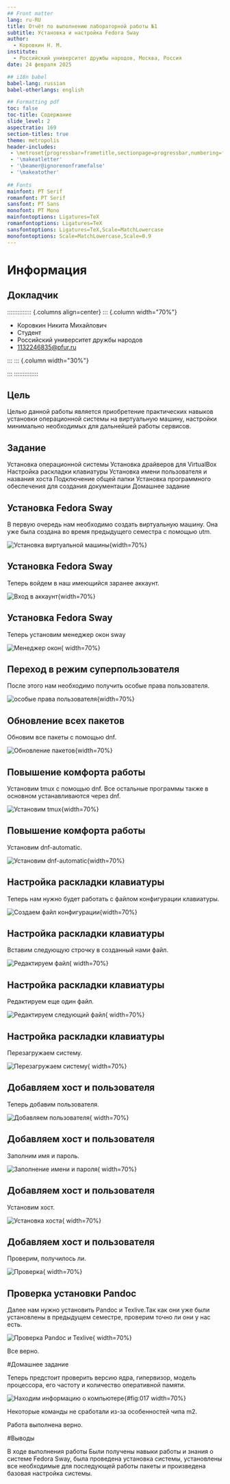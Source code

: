```yaml
---
## Front matter
lang: ru-RU
title: Отчёт по выполнению лабораторной работы №1
subtitle: Установка и настройка Fedora Sway
author:
  - Коровкин Н. М.
institute:
  - Российский университет дружбы народов, Москва, Россия
date: 24 февраля 2025

## i18n babel
babel-lang: russian
babel-otherlangs: english

## Formatting pdf
toc: false
toc-title: Содержание
slide_level: 2
aspectratio: 169
section-titles: true
theme: metropolis
header-includes:
 - \metroset{progressbar=frametitle,sectionpage=progressbar,numbering=fraction}
 - '\makeatletter'
 - '\beamer@ignorenonframefalse'
 - '\makeatother'
 
## Fonts
mainfont: PT Serif
romanfont: PT Serif
sansfont: PT Sans
monofont: PT Mono
mainfontoptions: Ligatures=TeX
romanfontoptions: Ligatures=TeX
sansfontoptions: Ligatures=TeX,Scale=MatchLowercase
monofontoptions: Scale=MatchLowercase,Scale=0.9
---
```


# Информация

## Докладчик

:::::::::::::: {.columns align=center}
::: {.column width="70%"}

  * Коровкин Никита Михайлович
  * Студент
  * Российский университет дружбы народов
  * [1132246835@pfur.ru](mailto:1132246835@pfur.ru)

:::
::: {.column width="30%"}

:::
::::::::::::::

## Цель

Целью данной работы является приобретение практических навыков установки операционной системы на виртуальную машину, настройки минимально необходимых для дальнейшей работы сервисов.

## Задание

Установка операционной системы 
Установка драйверов для VirtualBox 
Настройка раскладки клавиатуры 
Установка имени пользователя и названия хоста 
Подключение общей папки
Установка программного обеспечения для создания документации 
Домашнее задание

## Установка Fedora Sway

В первую очередь нам необходимо создать виртуальную машину. Она уже была создана во время предыдущего семестра с помощью utm.

![Установка виртуальной машины](image/1.png){width=70%}

## Установка Fedora Sway

Теперь войдем в наш имеющийся заранее аккаунт.

![Вход в аккаунт](image/2.jpeg){width=70%}

## Установка Fedora Sway

Теперь установим менеджер окон  sway 

![Менеджер окон](image/3.jpeg){ width=70%}

## Переход в режим суперпользователя

После этого нам необходимо получить особые права пользователя.

![особые права пользователя](image/5.png){width=70%}

## Обновление всех пакетов

Обновим все пакеты с помощью dnf.

![Обновление пакетов](image/7.jpg){width=70%}

## Повышение комфорта работы

Установим  tmux с помощью dnf. Все остальные программы также в основном устанавливаются через dnf.

![Установим  tmux](image/8.jpg){width=70%}

## Повышение комфорта работы

Установим dnf-automatic.

![Установим  dnf-automatic](image/10.jpg){width=70%}

## Настройка раскладки клавиатуры
Теперь нам нужно будет работать с файлом конфигурации клавиатуры.

![Создаем файл конфигурации](image/11.jpg){width=70%}

## Настройка раскладки клавиатуры

Вставим следующую строчку в созданный нами файл.

![Редактируем файл](image/12.jpg){ width=70%}

## Настройка раскладки клавиатуры
Редактируем еще один файл.

![Редактируем следующий файл](image/13.jpg){ width=70%}

## Настройка раскладки клавиатуры

Перезагружаем систему.

![Перезагружаем систему](image/14.jpg){ width=70%}

## Добавляем хост и пользователя

Теперь добавим пользователя.

![Добавляем пользователя](image/16.jpg){ width=70%}

## Добавляем хост и пользователя

Заполним имя и пароль.

![Заполнение имени и пароля](image/17.jpg){ width=70%}

## Добавляем хост и пользователя

Установим хост.

![Установка хоста](image/18.jpg){ width=70%}

## Добавляем хост и пользователя

Проверим, получилось ли.

![Проверка](image/21.jpg){ width=70%}

## Проверка установки Pandoc

Далее нам нужно установить Pandoc и Texlive.Так как они уже были установлены в предыдущем семестре, проверим точно ли они у нас есть.




![Проверка Pandoc и Texlive](image/23.jpg){ width=70%}


Все верно.

#Домашнее задание

Теперь предстоит проверить версию ядра, гипервизор, модель процессора, его частоту и количество оперативной памяти.


![Находим информацию о компьютере](image/26.jpg){#fig:017 width=70%}

Некоторые команды не сработали из-за особенностей чипа m2.

Работа выполнена верно.


#Выводы

В ходе выполнения работы Были получены навыки работы  и знания о  системе Fedora Sway, была проведена установка системы, установлены все  необходимые для последующей работы пакеты и произведена базовая настройка системы.
